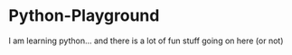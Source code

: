# Python-Playground
I am learning python... and there is a lot of fun stuff going on here (or not) 
